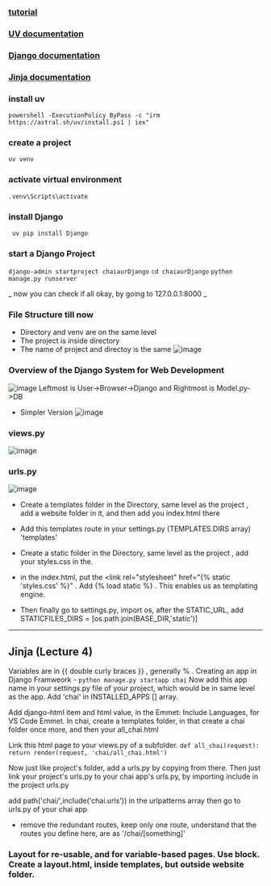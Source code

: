 ### [tutorial](https://www.youtube.com/playlist?list=PLu71SKxNbfoDOf-6vAcKmazT92uLnWAgy)

### [UV documentation](https://docs.astral.sh/uv/pip/environments/)
### [Django documentation](https://docs.djangoproject.com/en/5.2/)
### [Jinja documentation](https://jinja.palletsprojects.com/en/stable/)

### install uv
`powershell -ExecutionPolicy ByPass -c "irm https://astral.sh/uv/install.ps1 | iex"`

### create a project
`uv venv`

### activate virtual environment
`.venv\Scripts\activate`

### install Django
` uv pip install Django`

### start a Django Project
`django-admin startproject chaiaurDjango`
`cd chaiaurDjango`
`python manage.py runserver`

_ now you can check if all okay, by going to 127.0.0.1:8000 _

### File Structure till now
- Directory and venv are on the same level
- The project is inside directory
- The name of project and directoy is the same
![image](https://github.com/user-attachments/assets/ad0ff4af-e8d0-40da-8962-a0536347dffc)

### Overview of the Django System for Web Development
![image](https://github.com/user-attachments/assets/415b917e-13ca-4005-b9ae-7973437b073b)
Leftmost is User->Browser->Django and Rightmost is Model.py->DB

- Simpler Version ![image](https://github.com/user-attachments/assets/7658dc98-0c61-4d6b-8959-aa3af66b6e11)

### views.py

![image](https://github.com/user-attachments/assets/b516c91f-c5d9-4386-909e-6f92916c99dc)

### urls.py

![image](https://github.com/user-attachments/assets/2d893f2e-b203-485a-9cbc-488e21f72bdf)

- Create a templates folder in the Directory, same level as the project , add a website folder in it, and then add you index.html there
- Add this templates route in your settings.py (TEMPLATES.DIRS array) 'templates'

- Create a static folder in the Directory, same level as the project , add your styles.css in the.
- in the index.html, put the <link rel="stylesheet" href="{% static 'styles.css' %}" . Add {% load static %} . This enables us as templating engine.
-  Then finally go to settings.py, import os, after the STATIC_URL, add STATICFILES_DIRS = [os.path.join(BASE_DIR,'static')]

---

## Jinja (Lecture 4)

Variables are in {{ double curly braces }} , generally % .
Creating an app in Django Framweork - 
` python manage.py startapp chai `
Now add this app name in your settings.py file of your project, which would be in same level as the app. Add 'chai' in INSTALLED_APPS [] array.

Add django-html item and html value, in the Emmet: Include Languages, for VS Code Emmet.
In chai, create a templates folder, in that create a chai folder once more, and then your all_chai.html

Link this html page to your views.py of a subfolder. 
`def all_chai(request):
    return render(request, 'chai/all_chai.html') `

Now just like project's folder, add a urls.py by copying from there.
Then just link your project's urls.py to your chai app's urls.py, by importing include in the project urls.py

add path('chai/',include('chai.urls')) in the urlpatterns array then go to urls.py of your chai app
- remove the redundant routes, keep only one route, understand that the routes you define here, are as '/chai/[something]'

### Layout for re-usable, and for variable-based pages. Use block. Create a layout.html, inside templates, but outside website folder.



